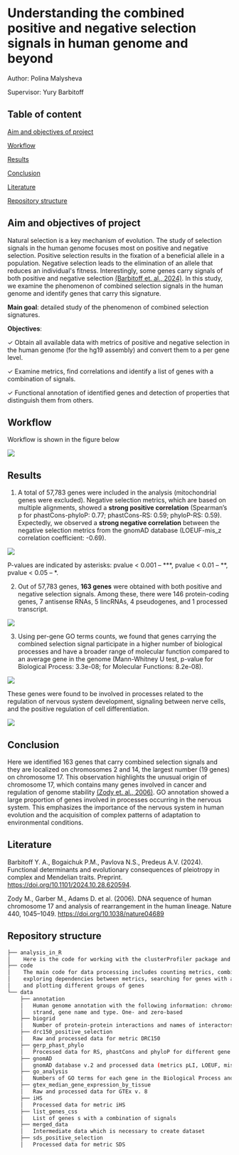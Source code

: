 # Understanding the combined positive and negative selection signals in human genome and beyond

Author: Polina Malysheva

Supervisor: Yury Barbitoff

## Table of content

[Aim and objectives of project](#aim-and-objectives-of-project)

[Workflow](#workflow)

[Results](#results)

[Conclusion](#conclusion)

[Literature](#literature)

[Repository structure](#repository-structure)

## Aim and objectives of project

Natural selection is a key mechanism of evolution. The study of selection signals in the human genome focuses most on positive and negative selection. Positive selection results in the fixation of a beneficial allele in a population. Negative selection leads to the elimination of an allele that reduces an individual's fitness. Interestingly, some genes carry signals of both positive and negative selection [(Barbitoff et. al., 2024)](https://doi.org/10.1101/2024.10.28.620594). In this study, we examine the phenomenon of combined selection signals in the human genome and identify genes that carry this signature.

**Main goal**: detailed study of the phenomenon of combined selection signatures.

**Objectives**:

✓ Obtain all available data with metrics of positive and negative selection in the human genome (for the hg19 assembly) and convert them to a per gene level.

✓ Examine metrics, find correlations and identify a list of genes with a combination of signals.

✓ Functional annotation of identified genes and detection of properties that distinguish them from others.

## Workflow

Workflow is shown in the figure below 

![](workflow.png)

## Results

1. A total of 57,783 genes were included in the analysis (mitochondrial genes were excluded). Negative selection metrics, which are based on multiple alignments, showed a **strong positive correlation** (Spearman’s p for phastCons-phyloP: 0.77; phastCons-RS: 0.59; phyloP-RS: 0.59). Expectedly, we observed a **strong negative correlation** between the negative selection metrics from the gnomAD database (LOEUF-mis_z correlation coefficient: -0.69).

![](heatmap.png)

P-values are indicated by asterisks: pvalue < 0.001 – ***, pvalue < 0.01 – **, pvalue < 0.05 – *.

2. Out of 57,783 genes, **163 genes** were obtained with both positive and negative selection signals. Among these, there were 146 protein-coding genes, 7 antisense RNAs, 5 lincRNAs, 4 pseudogenes, and 1 processed transcript.

![](venn_diagramm.png)

3. Using per-gene GO terms counts,  we found that genes carrying the combined selection signal participate in a higher number of biological processes and have a broader range of molecular function compared to an average gene in the genome (Mann-Whitney U test, p-value for Biological Process: 3.3e-08; for Molecular Functions: 8.2e-08).

![](go_counts.png)   

These genes were found to be involved in processes related to the regulation of nervous system development, signaling between nerve cells, and the positive regulation of cell differentiation.

![](go_annot.png) 

## Conclusion

Here we identified 163 genes that carry combined selection signals and they are localized on chromosomes 2 and 14, the largest number (19 genes) on chromosome 17. This observation highlights the unusual origin of chromosome 17, which contains many genes involved in cancer and regulation of genome stability [(Zody et. al., 2006)](https://doi.org/10.1038/nature04689). GO annotation showed a large proportion of genes involved in processes occurring in the nervous system. This emphasizes the importance of the nervous system in human evolution and the acquisition of complex patterns of adaptation to environmental conditions.

## Literature

Barbitoff Y. A., Bogaichuk P.M., Pavlova N.S., Predeus A.V. (2024). Functional determinants and evolutionary consequences of pleiotropy in complex and Mendelian traits. Preprint. https://doi.org/10.1101/2024.10.28.620594.

Zody M., Garber M., Adams D. et al. (2006). DNA sequence of human chromosome 17 and analysis of rearrangement in the human lineage. Nature 440, 1045–1049. 
https://doi.org/10.1038/nature04689

## Repository structure

```bash
├── analysis_in_R
│    Here is the code for working with the clusterProfiler package and GO enrichment analysis
├── code
│    The main code for data processing includes counting metrics, combining them into one dataset, 
│    exploring dependencies between metrics, searching for genes with a combined selection signal, 
│    and plotting different groups of genes
└── data
    ├── annotation
    │   Human genome annotation with the following information: chromosome, start and end of gene,
    │   strand, gene name and type. One- and zero-based
    ├── biogrid
    │   Number of protein-protein interactions and names of interactors for genes
    ├── drc150_positive_selection
    │   Raw and processed data for metric DRC150
    ├── gerp_phast_phylo
    │   Processed data for RS, phastCons and phyloP for different gene length
    ├── gnomAD
    │   gnomAD database v.2 and processed data (metrics pLI, LOEUF, mis_z)
    ├── go_analysis
    │   Numbers of GO terms for each gene in the Biological Process and Molecular Function categories
    ├── gtex_median_gene_expression_by_tissue
    │   Raw and processed data for GTEx v. 8
    ├── iHS
    │   Processed data for metric iHS
    ├── list_genes_css
    │   List of genes s with a combination of signals
    ├── merged_data
    │   Intermediate data which is necessary to create dataset
    ├── sds_positive_selection
    │   Processed data for metric SDS
```
